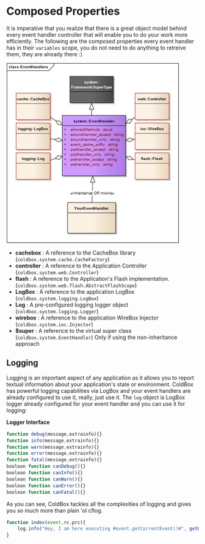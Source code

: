 # Composed Properties

It is imperative that you realize that there is a great object model behind every event handler controller that will enable you to do your work more efficiently. The following are the composed properties every event handler has in their <code>variables</code> scope, you do not need to do anything to retreive them, they are already there :)

![Event Handlers](../images/EventHandlers.jpg)

* **cachebox** : A reference to the CacheBox library (<code>coldbox.system.cache.CacheFactory</code>)
* **controller** : A reference to the Application Controller (<code>coldbox.system.web.Controller</code>)
* **flash** : A reference to the Application's Flash implementation. (<code>coldbox.system.web.flash.AbstractFlashScope</code>)
* **LogBox** : A reference to the application LogBox (<code>coldbox.system.logging.LogBox</code>)
* **Log** : A pre-configured logging logger object (<code>coldbox.system.logging.Logger</code>)
* **wirebox** : A reference to the application WireBox Injector (<code>coldbox.system.ioc.Injector</code>)
* **$super** : A reference to the virtual super class (<code>coldbox.system.EventHandler</code>) Only if using the non-inheritance approach

## Logging
Logging is an important aspect of any application as it allows you to report textual information about your application's state or environment. ColdBox has powerful logging capabilities via LogBox and your event handlers are already configured to use it, really, just use it. The <code>log</code> object is LogBox logger already configured for your event handler and you can use it for logging:

**Logger Interface**
```js
function debug(message,extrainfo){}
function info(message,extrainfo){}
function warn(message,extrainfo){}
function error(message,extrainfo){}
function fatal(message,extrainfo){}
boolean function canDebug(){}
boolean function canInfo(){}
boolean function canWarn(){}
boolean function canError(){}
boolean function canFatal(){}
```

As you can see, ColdBox tackles all the complexities of logging and gives you so much more than plain 'ol cflog.

```js
function index(event,rc,prc){
	log.info("Hey, I am here executing #event.getCurrentEvent()#", getHTTPRequestData() );
}
```